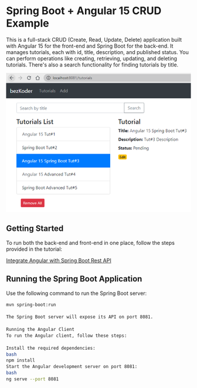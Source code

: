 # Spring Boot + Angular 15 CRUD Example

This is a full-stack CRUD (Create, Read, Update, Delete) application built with Angular 15 for the front-end and Spring Boot for the back-end. It manages tutorials, each with id, title, description, and published status. You can perform operations like creating, retrieving, updating, and deleting tutorials. There's also a search functionality for finding tutorials by title.

![spring-boot-angular-15-example-crud.png](spring-boot-angular-15-example-crud.png)

## Getting Started

To run both the back-end and front-end in one place, follow the steps provided in the tutorial:

[Integrate Angular with Spring Boot Rest API](https://www.bezkoder.com/integrate-angular-spring-boot/)


## Running the Spring Boot Application

Use the following command to run the Spring Boot server:

```bash
mvn spring-boot:run

The Spring Boot server will expose its API on port 8081.

Running the Angular Client
To run the Angular client, follow these steps:

Install the required dependencies:
bash
npm install
Start the Angular development server on port 8081:
bash
ng serve --port 8081
